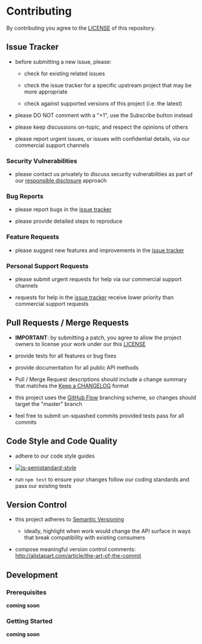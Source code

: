 # Contributing

By contributing you agree to the [LICENSE](LICENSE) of this repository.


## Issue Tracker

- before submitting a new issue, please:

    - check for existing related issues

    - check the issue tracker for a specific upstream project that may be more appropriate

    - check against supported versions of this project (i.e. the latest)

- please DO NOT comment with a "+1", use the Subscribe button instead

- please keep discussions on-topic, and respect the opinions of others

- please report urgent issues, or issues with confidential details, via our commercial support channels


### Security Vulnerabilities

- please contact us privately to discuss security vulnerabilities as part of our [responsible disclosure](https://en.wikipedia.org/wiki/Responsible_disclosure) approach


### Bug Reports

- please report bugs in the [issue tracker](https://github.com/blinkmobile/builtbot-cli/issues)

- please provide detailed steps to reproduce


### Feature Requests

- please suggest new features and improvements in the [issue tracker](https://github.com/blinkmobile/builtbot-cli/issues)


### Personal Support Requests

- please submit urgent requests for help via our commercial support channels

- requests for help in the [issue tracker](https://github.com/blinkmobile/builtbot-cli/issues) receive lower priority than commercial support requests


## Pull Requests / Merge Requests

- **IMPORTANT**: by submitting a patch, you agree to allow the project owners to license your work under our this [LICENSE](LICENSE)

- provide tests for all features or bug fixes

- provide documentation for all public API methods

- Pull / Merge Request descriptions should include a change summary that matches the [Keep a CHANGELOG](http://keepachangelog.com/) format

- this project uses the [GitHub Flow](https://guides.github.com/introduction/flow/) branching scheme, so changes should target the "master" branch

- feel free to submit un-squashed commits provided tests pass for all commits


## Code Style and Code Quality

- adhere to our code style guides

- [![js-semistandard-style](https://cdn.rawgit.com/flet/semistandard/master/badge.svg)](https://github.com/Flet/semistandard)

- run `npm test` to ensure your changes follow our coding standards and pass our existing tests


## Version Control

- this project adheres to [Semantic Versioning](http://semver.org/)

    - ideally, highlight when work would change the API surface in ways that break compatibility with existing consumers

- compose meaningful version control comments: http://alistapart.com/article/the-art-of-the-commit


## Development


### Prerequisites

__coming soon__


### Getting Started

__coming soon__
